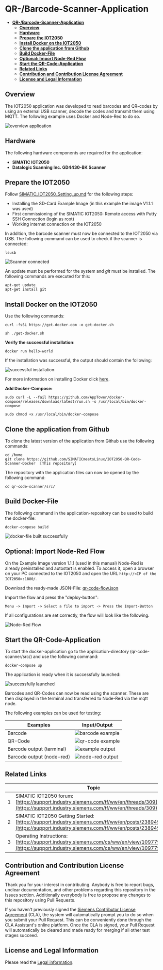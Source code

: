# **QR-/Barcode-Scanner-Application**

- [**QR-/Barcode-Scanner-Application**](#qr-barcode-scanner-application)
  - [**Overview**](#overview)
  - [**Hardware**](#hardware)
  - [**Prepare the IOT2050**](#prepare-the-iot2050)
  - [**Install Docker on the IOT2050**](#install-docker-on-the-iot2050)
  - [**Clone the application from Github**](#clone-the-application-from-github)
  - [**Build Docker-File**](#build-docker-file)
  - [**Optional: Import Node-Red Flow**](#optional-import-node-red-flow)
  - [**Start the QR-Code-Application**](#start-the-qr-code-application)
  - [**Related Links**](#related-links)
  - [**Contribution and Contribution License Agreement**](#contribution-and-contribution-license-agreement)
  - [**License and Legal Information**](#license-and-legal-information)

## **Overview**

The IOT2050 application was developed to read barcodes and QR-codes by using an external USB scanner, decode the codes and transmit them using MQTT. The following example uses Docker and Node-Red to do so.

![overview application](docs/graphics/overview.png)

## **Hardware**

The following hardware components are required for the application:

- **SIMATIC IOT2050**
- **Datalogic Scanning Inc. GD4430-BK Scanner**

## **Prepare the IOT2050**

Follow [SIMATIC_IOT2050_Setting_up.md](https://github.com/SIMATICmeetsLinux/IOT2050-SmartFarming-Application/blob/main/docs/SIMATIC_IOT2050_setting_up.md) for the following steps:

- Installing the SD-Card Example Image (in this example the image V1.1.1 was used)
- First commissioning of the SIMATIC IOT2050: Remote access with Putty SSH Connection (login as root)
- Working internet connection on the IOT2050

In addition, the barcode scanner must now be connected to the IOT2050 via USB. The following command can be used to check if the scanner is connected:

    lsusb

![Scanner connected](docs/graphics/device_lsusb.png)

An update must be performed for the system and *git* must be installed. The following commands are executed for this:

    apt-get update
    apt-get install git

## **Install Docker on the IOT2050**

Use the following commands:

    curl -fsSL https://get.docker.com -o get-docker.sh

    sh ./get-docker.sh

**Verify the successful installation:**

    docker run hello-world

If the installation was successful, the output should contain the following:

![successful installation](docs/graphics/docker_installation.png)

For more information on installing Docker click [here](https://docs.docker.com/engine/install/debian/).

**Add Docker-Compose:**

    sudo curl -L --fail https://github.com/AppTower/docker-compose/releases/download/latest/run.sh -o /usr/local/bin/docker-compose

    sudo chmod +x /usr/local/bin/docker-compose

## **Clone the application from Github**

To clone the latest version of the application from Github use the following commands:

    cd /home
    git clone https://github.com/SIMATICmeetsLinux/IOT2050-QR-Code-Scanner-Docker  [This repository]

The repository with the application files can now be opened by the following command:

    cd qr-code-scanner/src/

## **Build Docker-File**

The following command in the application-repository can be used to build the docker-file:

    docker-compose build

![docker-file built successfully](docs/graphics/docker_build_successfully.png)

## **Optional: Import Node-Red Flow**

On the Example Image version 1.1.1 (used in this manual) Node-Red is already preinstalled and autostart is enabled. To access it, open a browser on your PC connected to the IOT2050 and open the URL `http://<IP of the IOT2050>:1880/`.

Download the ready-made JSON-File: [qr-code-flow.json](src/qr-code-flow.json)

Import the flow and press the "deploy-button":

    Menu -> Import -> Select a file to import -> Press the Import-Button

If all configurations are set correctly, the flow will look like the following.

![Node-Red Flow](docs/graphics/node-red-flow.png)

## **Start the QR-Code-Application**

To start the docker-application go to the application-directory (qr-code-scanner/src/) and use the following command:

    docker-compose up

The application is ready when it is successfully launched:

![successfully launched](docs/graphics/launched_success.png)

Barcodes and QR-Codes can now be read using the scanner. These are then displayed in the terminal and transferred to Node-Red via the mqtt node.

The following examples can be used for testing:

|Examples|Input/Output|
|-|-|
|Barcode|![barcode example](docs/graphics/example-barcode.png)|
|QR-Code|![qr-code example](docs/graphics/example-qr-code.png)|
|Barcode output (terminal)|![example output](docs/graphics/example-output.png)|
|Barcode output (node-red)|![node-red output](docs/graphics/node-red-output.png)

## **Related Links**

||Topic|
|-|-|
|1|SIMATIC IOT2050 forum: [https://support.industry.siemens.com/tf/ww/en/threads/309](https://support.industry.siemens.com/tf/ww/en/threads/309)|
|2|SIMATIC IOT2050 Getting Started: [https://support.industry.siemens.com/tf/ww/en/posts/238945/](https://support.industry.siemens.com/tf/ww/en/posts/238945/)|
|3|Operating Instructions: [https://support.industry.siemens.com/cs/ww/en/view/109779016](https://support.industry.siemens.com/cs/ww/en/view/109779016)|

## **Contribution and Contribution License Agreement**

Thank you for your interest in contributing. Anybody is free to report bugs, unclear documentation, and other problems regarding this repository in the Issues section.
Additionally everybody is free to propose any changes to this repository using Pull Requests.

If you haven't previously signed the [Siemens Contributor License Agreement](https://cla-assistant.io/industrial-edge/) (CLA), the system will automatically prompt you to do so when you submit your Pull Request. This can be conveniently done through the CLA Assistant's online platform. Once the CLA is signed, your Pull Request will automatically be cleared and made ready for merging if all other test stages succeed.


## **License and Legal Information**

Please read the [Legal information](LICENSE.md).
